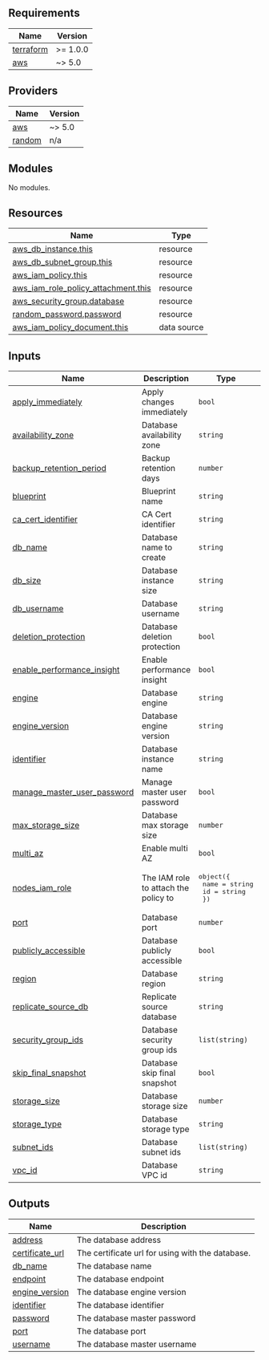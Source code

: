<!-- BEGIN_TF_DOCS -->
## Requirements

| Name | Version |
|------|---------|
| <a name="requirement_terraform"></a> [terraform](#requirement\_terraform) | >= 1.0.0 |
| <a name="requirement_aws"></a> [aws](#requirement\_aws) | ~> 5.0 |

## Providers

| Name | Version |
|------|---------|
| <a name="provider_aws"></a> [aws](#provider\_aws) | ~> 5.0 |
| <a name="provider_random"></a> [random](#provider\_random) | n/a |

## Modules

No modules.

## Resources

| Name | Type |
|------|------|
| [aws_db_instance.this](https://registry.terraform.io/providers/hashicorp/aws/latest/docs/resources/db_instance) | resource |
| [aws_db_subnet_group.this](https://registry.terraform.io/providers/hashicorp/aws/latest/docs/resources/db_subnet_group) | resource |
| [aws_iam_policy.this](https://registry.terraform.io/providers/hashicorp/aws/latest/docs/resources/iam_policy) | resource |
| [aws_iam_role_policy_attachment.this](https://registry.terraform.io/providers/hashicorp/aws/latest/docs/resources/iam_role_policy_attachment) | resource |
| [aws_security_group.database](https://registry.terraform.io/providers/hashicorp/aws/latest/docs/resources/security_group) | resource |
| [random_password.password](https://registry.terraform.io/providers/hashicorp/random/latest/docs/resources/password) | resource |
| [aws_iam_policy_document.this](https://registry.terraform.io/providers/hashicorp/aws/latest/docs/data-sources/iam_policy_document) | data source |

## Inputs

| Name | Description | Type | Default | Required |
|------|-------------|------|---------|:--------:|
| <a name="input_apply_immediately"></a> [apply\_immediately](#input\_apply\_immediately) | Apply changes immediately | `bool` | `false` | no |
| <a name="input_availability_zone"></a> [availability\_zone](#input\_availability\_zone) | Database availability zone | `string` | `null` | no |
| <a name="input_backup_retention_period"></a> [backup\_retention\_period](#input\_backup\_retention\_period) | Backup retention days | `number` | `5` | no |
| <a name="input_blueprint"></a> [blueprint](#input\_blueprint) | Blueprint name | `string` | n/a | yes |
| <a name="input_ca_cert_identifier"></a> [ca\_cert\_identifier](#input\_ca\_cert\_identifier) | CA Cert identifier | `string` | `"rds-ca-rsa2048-g1"` | no |
| <a name="input_db_name"></a> [db\_name](#input\_db\_name) | Database name to create | `string` | `"instellar"` | no |
| <a name="input_db_size"></a> [db\_size](#input\_db\_size) | Database instance size | `string` | n/a | yes |
| <a name="input_db_username"></a> [db\_username](#input\_db\_username) | Database username | `string` | `"instellar"` | no |
| <a name="input_deletion_protection"></a> [deletion\_protection](#input\_deletion\_protection) | Database deletion protection | `bool` | `true` | no |
| <a name="input_enable_performance_insight"></a> [enable\_performance\_insight](#input\_enable\_performance\_insight) | Enable performance insight | `bool` | `false` | no |
| <a name="input_engine"></a> [engine](#input\_engine) | Database engine | `string` | n/a | yes |
| <a name="input_engine_version"></a> [engine\_version](#input\_engine\_version) | Database engine version | `string` | n/a | yes |
| <a name="input_identifier"></a> [identifier](#input\_identifier) | Database instance name | `string` | n/a | yes |
| <a name="input_manage_master_user_password"></a> [manage\_master\_user\_password](#input\_manage\_master\_user\_password) | Manage master user password | `bool` | `false` | no |
| <a name="input_max_storage_size"></a> [max\_storage\_size](#input\_max\_storage\_size) | Database max storage size | `number` | `100` | no |
| <a name="input_multi_az"></a> [multi\_az](#input\_multi\_az) | Enable multi AZ | `bool` | `false` | no |
| <a name="input_nodes_iam_role"></a> [nodes\_iam\_role](#input\_nodes\_iam\_role) | The IAM role to attach the policy to | <pre>object({<br>    name = string<br>    id   = string<br>  })</pre> | n/a | yes |
| <a name="input_port"></a> [port](#input\_port) | Database port | `number` | n/a | yes |
| <a name="input_publicly_accessible"></a> [publicly\_accessible](#input\_publicly\_accessible) | Database publicly accessible | `bool` | `false` | no |
| <a name="input_region"></a> [region](#input\_region) | Database region | `string` | n/a | yes |
| <a name="input_replicate_source_db"></a> [replicate\_source\_db](#input\_replicate\_source\_db) | Replicate source database | `string` | `null` | no |
| <a name="input_security_group_ids"></a> [security\_group\_ids](#input\_security\_group\_ids) | Database security group ids | `list(string)` | n/a | yes |
| <a name="input_skip_final_snapshot"></a> [skip\_final\_snapshot](#input\_skip\_final\_snapshot) | Database skip final snapshot | `bool` | `false` | no |
| <a name="input_storage_size"></a> [storage\_size](#input\_storage\_size) | Database storage size | `number` | `20` | no |
| <a name="input_storage_type"></a> [storage\_type](#input\_storage\_type) | Database storage type | `string` | `"gp3"` | no |
| <a name="input_subnet_ids"></a> [subnet\_ids](#input\_subnet\_ids) | Database subnet ids | `list(string)` | n/a | yes |
| <a name="input_vpc_id"></a> [vpc\_id](#input\_vpc\_id) | Database VPC id | `string` | n/a | yes |

## Outputs

| Name | Description |
|------|-------------|
| <a name="output_address"></a> [address](#output\_address) | The database address |
| <a name="output_certificate_url"></a> [certificate\_url](#output\_certificate\_url) | The certificate url for using with the database. |
| <a name="output_db_name"></a> [db\_name](#output\_db\_name) | The database name |
| <a name="output_endpoint"></a> [endpoint](#output\_endpoint) | The database endpoint |
| <a name="output_engine_version"></a> [engine\_version](#output\_engine\_version) | The database engine version |
| <a name="output_identifier"></a> [identifier](#output\_identifier) | The database identifier |
| <a name="output_password"></a> [password](#output\_password) | The database master password |
| <a name="output_port"></a> [port](#output\_port) | The database port |
| <a name="output_username"></a> [username](#output\_username) | The database master username |
<!-- END_TF_DOCS -->